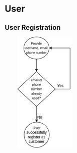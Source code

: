 # User

## User Registration

<figure><img src="../.gitbook/assets/user register.drawio.png" alt=""><figcaption></figcaption></figure>
